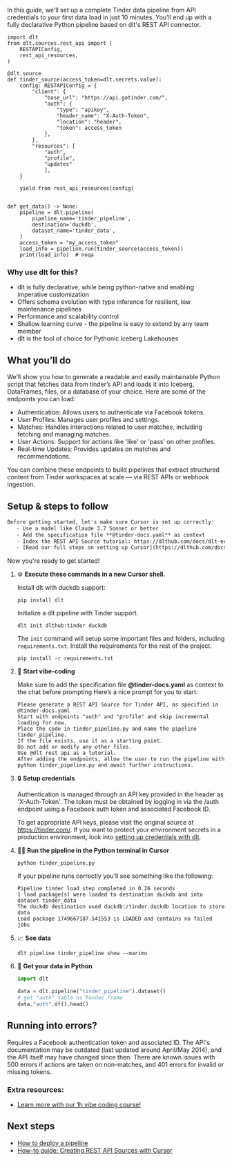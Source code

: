 In this guide, we'll set up a complete Tinder data pipeline from API credentials to your first data load in just 10 minutes. You'll end up with a fully declarative Python pipeline based on dlt's REST API connector.

```python-outcome
import dlt
from dlt.sources.rest_api import (
    RESTAPIConfig,
    rest_api_resources,
)

@dlt.source
def tinder_source(access_token=dlt.secrets.value):
    config: RESTAPIConfig = {
        "client": {
            "base_url": "https://api.gotinder.com/",
            "auth": {
                "type": "apikey",
                "header_name": "X-Auth-Token",
                "location": "header",
                "token": access_token
            },
        },
        "resources": [
            "auth",
            "profile",
            "updates"
            ],
    }

    yield from rest_api_resources(config)


def get_data() -> None:
    pipeline = dlt.pipeline(
        pipeline_name='tinder_pipeline',
        destination='duckdb',
        dataset_name='tinder_data', 
    )
    access_token = "my_access_token"
    load_info = pipeline.run(tinder_source(access_token))
    print(load_info)  # noqa
```

### Why use dlt for this?

- dlt is fully declarative, while being python-native and enabling imperative customization
- Offers schema evolution with type inference for resilient, low maintenance pipelines
- Performance and scalability control
- Shallow learning curve - the pipeline is easy to extend by any team member
- dlt is the tool of choice for Pythonic Iceberg Lakehouses

## What you’ll do

We’ll show you how to generate a readable and easily maintainable Python script that fetches data from tinder’s API and loads it into Iceberg, DataFrames, files, or a database of your choice. Here are some of the endpoints you can load:

- Authentication: Allows users to authenticate via Facebook tokens.
- User Profiles: Manages user profiles and settings.
- Matches: Handles interactions related to user matches, including fetching and managing matches.
- User Actions: Support for actions like 'like' or 'pass' on other profiles.
- Real-time Updates: Provides updates on matches and recommendations.

You can combine these endpoints to build pipelines that extract structured content from Tinder workspaces at scale — via REST APIs or webhook ingestion.

## Setup & steps to follow

```default
Before getting started, let's make sure Cursor is set up correctly:
   - Use a model like Claude 3.7 Sonnet or better
   - Add the specification file **@tinder-docs.yaml** as context
   - Index the REST API Source tutorial: https://dlthub.com/docs/dlt-ecosystem/verified-sources/rest_api/ and add it to context as **@dlt rest api**
   - [Read our full steps on setting up Cursor](https://dlthub.com/docs/dlt-ecosystem/llm-tooling/cursor-restapi#23-configuring-cursor-with-documentation)
```

Now you're ready to get started! 

1. ⚙️ **Execute these commands in a new Cursor shell.**
    
    Install dlt with duckdb support:
    ```shell
    pip install dlt
    ```

    Initialize a dlt pipeline with Tinder support.
    ```shell
    dlt init dlthub:tinder duckdb
    ```

    The `init` command will setup some important files and folders, including `requirements.txt`. Install the requirements for the rest of the project.
    ```shell
    pip install -r requirements.txt
    ```
    
2. 🤠 **Start vibe-coding**
    
    Make sure to add the specification file **@tinder-docs.yaml** as context to the chat before prompting
    Here’s a nice prompt for you to start: 
    
    ```prompt
    Please generate a REST API Source for Tinder API, as specified in @tinder-docs.yaml 
    Start with endpoints "auth" and "profile" and skip incremental loading for now. 
    Place the code in tinder_pipeline.py and name the pipeline tinder_pipeline. 
    If the file exists, use it as a starting point. 
    Do not add or modify any other files. 
    Use @dlt rest api as a tutorial. 
    After adding the endpoints, allow the user to run the pipeline with python tinder_pipeline.py and await further instructions.
    ```

    
3. 🔒 **Setup credentials** 
    
    Authentication is managed through an API key provided in the header as 'X-Auth-Token'. The token must be obtained by logging in via the /auth endpoint using a Facebook auth token and associated Facebook ID.
    
    To get appropriate API keys, please visit the original source at https://tinder.com/.
    If you want to protect your environment secrets in a production environment, look into [setting up credentials with dlt](https://dlthub.com/docs/walkthroughs/add_credentials).
    
4. 🏃‍♀️ **Run the pipeline in the Python terminal in Cursor**
    
    ```shell
    python tinder_pipeline.py
    ```
    
    If your pipeline runs correctly you’ll see something like the following:
    
    ```shell
    Pipeline tinder load step completed in 0.26 seconds
    1 load package(s) were loaded to destination duckdb and into dataset tinder_data
    The duckdb destination used duckdb:/tinder.duckdb location to store data
    Load package 1749667187.541553 is LOADED and contains no failed jobs
    ```
    
5. 📈 **See data**
    
    ```shell
    dlt pipeline tinder_pipeline show --marimo
    ```
    
6. 🐍 **Get your data in Python**
    
    ```python
    import dlt

   data = dlt.pipeline("tinder_pipeline").dataset()
   # get "auth" table as Pandas frame
   data."auth".df().head()
    ```

## Running into errors?

Requires a Facebook authentication token and associated ID. The API's documentation may be outdated (last updated around April/May 2014), and the API itself may have changed since then. There are known issues with 500 errors if actions are taken on non-matches, and 401 errors for invalid or missing tokens.

### Extra resources:

- [Learn more with our 1h vibe coding course!](https://www.youtube.com/watch?v=GGid70rnJuM)

## Next steps

- [How to deploy a pipeline](https://dlthub.com/docs/walkthroughs/deploy-a-pipeline)
- [How-to guide: Creating REST API Sources with Cursor](https://dlthub.com/docs/dlt-ecosystem/llm-tooling/cursor-restapi)